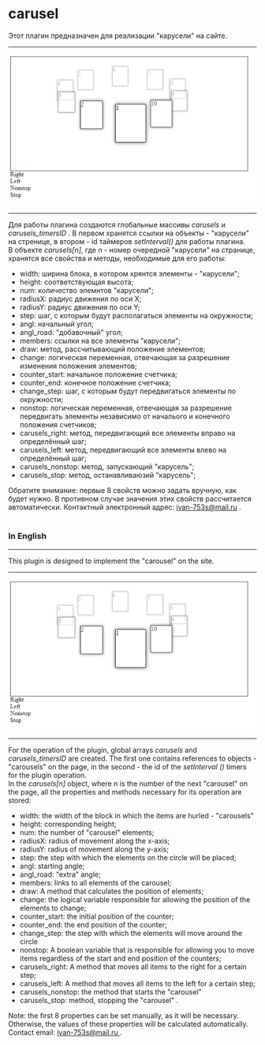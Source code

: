 # carusel

Этот плагин предназначен для реализации "карусели" на сайте.
<hr color = "#ccc" />
<img src="1.png" />
<hr color = "#ccc" />
Для работы плагина создаются глобальные массивы <i>carusels</i> и <i>carusels_timersID</i> . В первом хранятся ссылки на объекты - "карусели" на стренице, в втором - id таймеров <i>setInterval()</i> для работы плагина.<br>
В объекте <i>carusels[n]</i>, где n - номер очередной "карусели" на странице, хранятся все свойства и методы, необходимые для его работы:
<ul>
<li>width: ширина блока, в котором хрянтся элементы - "карусели";</li>
<li>height: соответствующая высота;</li>
<li>num: количество элемнтов "карусели";</li>
<li>radiusX: радиус движения по оси Х;</li>
<li>radiusY: радиус движения по оси Y;</li>
<li>step: шаг, с которым будут располагаться элементы на окружности;</li>
<li>angl: начальный угол;</li>
<li>angl_road: "добавочный" угол;</li>
<li>members: ссылки на все элементы "карусели";</li>
<li>draw: метод, рассчитывающий положение элементов;</li>
<li>change: логическая переменная, отвечающая за разрешение изменения положения элементов;</li>
<li>counter_start: начальное положение счетчика;</li>
<li>counter_end: конечное положение счетчика;</li>
<li>change_step: шаг, с которым будут передвигаться элементы по окружности;</li>
<li>nonstop: логическая переменная, отвечающая за разрешение передвигать элементы независимо от началього и конечного положения счетчиков;</li>
<li>carusels_right: метод, передвигающий все элементы вправо на определённый шаг;</li>
<li>carusels_left: метод, передвигающий все элементы влево на определённый шаг;</li>
<li>carusels_nonstop: метод, запускающий "карусель";</li>
<li>carusels_stop: метод, останавливаюзий "карусель";</li>
</ul>
Обратите внимание: первые 8 свойств можно задать вручную, как будет нужно. В противном случае значения этих свойств рассчитается автоматически.
Контактный электронный адрес: <a href="mailto:ivan-753s@mail.ru">ivan-753s@mail.ru</a> .
<br>
<br>
<h3>In English</h3>
<hr color="#ccc" />
This plugin is designed to implement the "carousel" on the site.
<hr color = "#ccc" />
<img src = "1.png" />
<hr color = "#ccc" />
For the operation of the plugin, global arrays <i> carusels </i> and <i> carusels_timersID </i> are created. The first one contains references to objects - "carousels" on the page, in the second - the id of the <i> setInterval () </i> timers for the plugin operation. <br>
In the <i> carusels[n] </i> object, where n is the number of the next "carousel" on the page, all the properties and methods necessary for its operation are stored:
<ul>
<li> width: the width of the block in which the items are hurled - "carousels" </li>
<li> height: corresponding height; </li>
<li> num: the number of "carousel" elements; </li>
<li> radiusX: radius of movement along the x-axis; </li>
<li> radiusY: radius of movement along the y-axis; </li>
<li> step: the step with which the elements on the circle will be placed; </li>
<li> angl: starting angle; </li>
<li> angl_road: "extra" angle; </li>
<li> members: links to all elements of the carousel;</li>
<li> draw: A method that calculates the position of elements;</li>
<li> change: the logical variable responsible for allowing the position of the elements to change; </li>
<li> counter_start: the initial position of the counter; </li>
<li> counter_end: the end position of the counter; </li>
<li> change_step: the step with which the elements will move around the circle </li>
<li> nonstop: A boolean variable that is responsible for allowing you to move items regardless of the start and end position of the counters;</li>
<li> carusels_right: A method that moves all items to the right for a certain step;</li>
<li> carusels_left: A method that moves all items to the left for a certain step;</li>
<li> carusels_nonstop: the method that starts the "carousel" </li>
<li> carusels_stop: method, stopping the "carousel" .</li>
</ul>
Note: the first 8 properties can be set manually, as it will be necessary. Otherwise, the values ​​of these properties will be calculated automatically.
Contact email: <a href="mailto:ivan-753s@mail.ru"> ivan-753s@mail.ru </a>.
